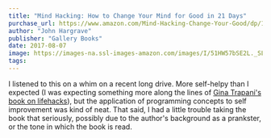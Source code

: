 ```yaml
---
title: "Mind Hacking: How to Change Your Mind for Good in 21 Days"
purchase_url: https://www.amazon.com/Mind-Hacking-Change-Your-Good/dp/1501105655?SubscriptionId=AKIAIVZLK2PABGQI2KAQ&tag=everrail-20&linkCode=xm2&camp=2025&creative=165953&creativeASIN=1501105655
author: "John Hargrave"
publisher: "Gallery Books"
date: 2017-08-07
image: https://images-na.ssl-images-amazon.com/images/I/51HW57bSE2L._SL75_.jpg
tags:
---
```


I listened to this on a whim on a recent long drive. More self-helpy than I expected (I was expecting something more along the lines of [Gina Trapani's book on lifehacks](http://amzn.to/2juX7cg)), but the application of programming concepts to self improvement was kind of neat. That said, I had a little trouble taking the book that seriously, possibly due to the author's background as a prankster, or the tone in which the book is read.
